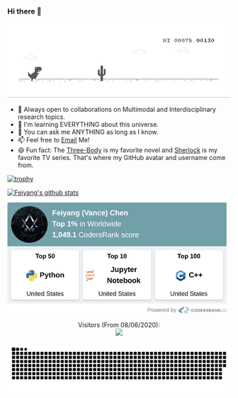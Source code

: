 ### Hi there 👋


![image](https://github.com/Eurus-Holmes/Eurus-Holmes/blob/master/dino.gif)


<!--
**Eurus-Holmes/Eurus-Holmes** is a ✨ _special_ ✨ repository because its `README.md` (this file) appears on your GitHub profile.

Here are some ideas to get you started:

- 🔭 I’m currently working on ...
- 🌱 I’m currently learning ...
- 👯 I’m looking to collaborate on ...
- 🤔 I’m looking for help with ...
- 💬 Ask me about ...
- 📫 How to reach me: ...
- 😄 Pronouns: ...
- ⚡ Fun fact: ...
- 🌱 I’m currently working at [Apple Inc.](https://www.apple.com/)
- 🤔 Looking to collaborate on Multimodal Machine Learning.
-->


- 👯 Always open to collaborations on Multimodal and Interdisciplinary research topics. 
- 🔭 I'm learning EVERYTHING about this universe.
- 💬 You can ask me ANYTHING as long as I know.
- 📫 Feel free to [Email](mailto:fychen@ucla.edu) Me!
- 😄 Fun fact: The [Three-Body](https://en.wikipedia.org/wiki/The_Three-Body_Problem_(novel)) is my favorite novel and [Sherlock](https://en.wikipedia.org/wiki/Sherlock_(TV_series)) is my favorite TV series. That's where my GitHub avatar and username come from.


<!--
![Feiyang's github stats](https://github-readme-stats.vercel.app/api?username=Eurus-Holmes&show_icons=true&title_color=fff&icon_color=79ff97&text_color=9f9f9f&bg_color=151515)
-->

<!--
<a href="https://github.com/ryo-ma/github-profile-trophy">
  <img width=800 src="https://github-profile-trophy.vercel.app/?username=Eurus-Holmes&column=7&theme=gruvbox&no-frame=true&title=Stars,Commit,Followers,PullRequest,Issues"/>
</a>
-->


[![trophy](https://github-profile-trophy.vercel.app/?username=Eurus-Holmes&theme=dracula&rank=SECRET,SSS,SS,S&column=7)](https://github.com/Eurus-Holmes/Eurus-Holmes/)

<!--
[![Feiyang's github stats](https://github-readme-stats.vercel.app/api?username=Eurus-Holmes&show_icons=true&theme=tokyonight&count_private=true&bg_color=30,e96443,904e95&title_color=fff&text_color=fff)](https://github.com/anuraghazra/github-readme-stats)
-->


[![Feiyang's github stats](https://github-readme-stats-eurus-holmes.vercel.app/api?username=Eurus-Holmes&count_private=true&show_icons=true&include_all_commits=true&theme=tokyonight&bg_color=30,e96443,904e95&title_color=fff&text_color=fff)](https://github.com/anuraghazra/github-readme-stats)


<img src="https://github.com/Eurus-Holmes/Eurus-Holmes/blob/master/codersrank.png" width="495"/>


<!--
[![GitHub Streak](https://github-readme-streak-stats.herokuapp.com/?user=Eurus-Holmes&theme=buefy-dark)](https://git.io/streak-stats)
-->



<!--
![Top Langs](https://github-readme-stats.vercel.app/api/top-langs/?username=Eurus-Holmes&layout=compact&count_private=true&bg_color=30,e96443,904e95&title_color=fff&text_color=fff)
-->




<p align="center"> 
  Visitors (From 08/06/2020):<br>
  <img src="https://profile-counter.glitch.me/Eurus-Holmes/count.svg" />
</p>



![github contribution grid snake animation](https://raw.githubusercontent.com/Eurus-Holmes/Eurus-Holmes/output/github-contribution-grid-snake.svg)

